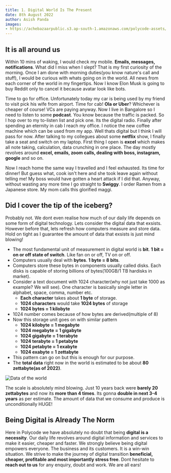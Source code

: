 ```yaml
---
title: 1. Digital World Is The Present
date: 8th August 2022
author: Asish Panda
images: 
- https://achebazaarpublic.s3.ap-south-1.amazonaws.com/polycode-assets/polycode_article_1_bg.jpg
---
```


## It is all around us
Within 10 mins of waking, I would check my mobile. **Emails, messages, notifications**. What did I miss when I slept? That is my first curiosity of the morning.
Once I am done with morning duties(you know nature's call and stuff), I would be curious with whats going on in the world. All news from each corner of the world in my fingertips. Now I know Elon Musk is going to buy Reddit only to cancel it because avatar look like bots. 
<br>




Time to go for office. Unfortunately today my car is being used by my friend to visit pick his wife from airport. Time for cab! **Ola or Uber**? Whichever is cheaper of course! VCs are paying anyway.
Now I live in Bangalore so I need to listen to some **podcast**. You know because the traffic is packed. So I hop over to my to-listen list and pick one. Its the digital radio.
Finally after spending an eternity in cab I reach my office. I notice the new coffee machine which can be used from my app. Well thats digital but I think I will pass for now.
After talking to my collegues about some **netflix** show, I finally take a seat and switch on my laptop. First thing I open is **excel** which makes all note taking, calculation, data
crunching in one place. The day mostly revolves around **excel, emails, zoom calls, dealing with boss, instagram, google** and so on. 
<br>

Now I reach home the same way I travelled and I feel exhausted. Its time for dinner! But guess what, cook isn't here and she took leave again without telling me! My boss would have
gotten a heart attack if I did that. Anyway, without wasting any more time I go straight to **Swiggy**. I order Ramen from a Japanese store. My mom calls this glorified maggi.


## Did I cover the tip of the iceberg?
Probably not. We dont even realise how much of our daily life depends on some form of digital technology. Lets consider the digital data that exsists. However before that, lets refresh how computers measure and store data. Hold on tight as I guarantee the amount of data that exsists is just mind blowing!
* The most fundamental unit of measurement in digital world is **bit**. **1 bit = on or off state of switch**. Like fan on or off, TV on or off.
* Computers usually deal with **bytes**. **1 byte = 8 bits**.
* Computers store these bytes in components usually called disks. Each disks is capable of storing billions of bytes(100GB/1 TB hardisks in market).
* Consider a text document with 1024 character(why not just take 1000 as example? We will see). One character is basically single letter in alphabet, space, comma, number etc.
    * **Each character** takes about **1 byte** of storage.
    * **1024 characters** would take **1024 bytes** of storage
    * **1024 bytes = 1 kilobyte**
* 1024 number comes because of how bytes are derived(multiple of 8)
* Now this storage unit goes on with similar pattern
    * **1024 kilobyte = 1 megabyte**
    * **1024 megabyte = 1 gigabyte**
    * **1024 gigabyte = 1 terabyte**
    * **1024 terabyte = 1 petabyte**
    * **1024 petabyte = 1 exabyte**
    * **1024 exabyte = 1 zettabyte** 
* This pattern can go on but this is enough for our purpose.
* The **total data** right now in the world is estimated to be about **80 zettabyte(as of 2022)**.

<img src="https://achebazaarpublic.s3.ap-south-1.amazonaws.com/polycode-assets/data_in_world.png"  alt="Data of the world"  >

<br>

The scale is absolutely mind blowing. Just 10 years back were **barely 20 zettabytes** and now its **more than 4 times**. Its gonna **double in next 3-4 years** as per estimate. The amount
of data that we consume and produce is unconditionally HUGE!

## Being Digital is Already The Norm
Here in Polycode we have absolutely no doubt that being **digital is a necessity**. Our daily life revolves around digital information and services to make it easier, cheaper and faster. We strongly believe being digital empowers everyone. The business and its customers. It is a win-win situation. We strive to make the journey of digital transition 
**beneficial, cheaper, profitable and most importantly stress free**. Dont hesitate to **reach out to us** for any enquiry, doubt and work. We are all ears!

